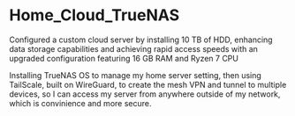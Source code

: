 # Home_Cloud_TrueNAS

Configured a custom cloud server by installing 10 TB of HDD, enhancing data storage capabilities and achieving rapid access speeds with an upgraded configuration featuring 16 GB RAM and Ryzen 7 CPU

Installing TrueNAS OS to manage my home server setting, then using TailScale, built on WireGuard, to create the mesh VPN and tunnel to multiple devices, so I can access my server from anywhere outside of my network, which is convinience and more secure.
